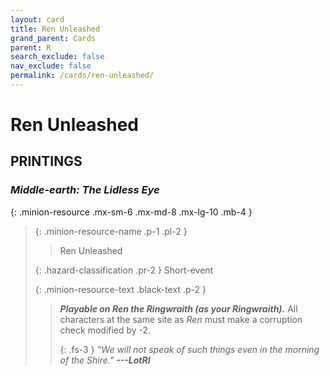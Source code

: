 ```yaml
---
layout: card
title: Ren Unleashed
grand_parent: Cards
parent: R
search_exclude: false
nav_exclude: false
permalink: /cards/ren-unleashed/
---
```


# Ren Unleashed


## PRINTINGS


### _Middle-earth: The Lidless Eye_

{: .minion-resource .mx-sm-6 .mx-md-8 .mx-lg-10 .mb-4 }
> {: .minion-resource-name .p-1 .pl-2 }
> > <div class="hazard-mp"></div>
> > <div class="card-name">Ren Unleashed</div>
>
> {: .hazard-classification .pr-2 }
> Short-event
>
> {: .minion-resource-text .black-text .p-2 }
> > ***Playable on Ren the Ringwraith (as your Ringwraith).*** All characters at the same site as _Ren_ must make a corruption check modified by -2. 
> > 
> > {: .fs-3 } 
> > _“We will not speak of such things even in the morning of the Shire."_ ***---&#65279;LotRI*** 
> 
